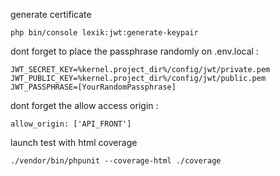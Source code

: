 generate certificate 
```
php bin/console lexik:jwt:generate-keypair
```

dont forget to place the passphrase randomly on .env.local :
```
JWT_SECRET_KEY=%kernel.project_dir%/config/jwt/private.pem
JWT_PUBLIC_KEY=%kernel.project_dir%/config/jwt/public.pem
JWT_PASSPHRASE=[YourRandomPassphrase]
```

dont forget the allow access origin :
```
allow_origin: ['API_FRONT']
```

launch test with html coverage
```
./vendor/bin/phpunit --coverage-html ./coverage
```